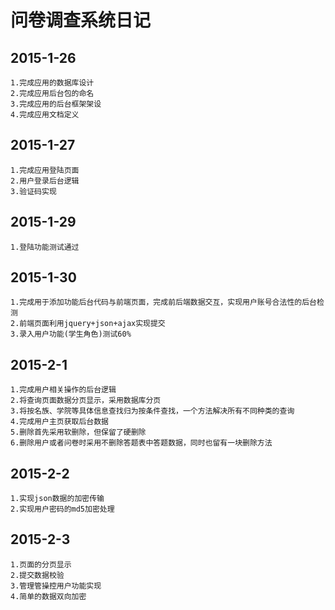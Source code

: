 问卷调查系统日记
==============
2015-1-26
------------
    1.完成应用的数据库设计
    2.完成应用后台包的命名
    3.完成应用的后台框架架设
    4.完成应用文档定义
2015-1-27
------------
    1.完成应用登陆页面
    2.用户登录后台逻辑
    3.验证码实现
2015-1-29
-----------
    1.登陆功能测试通过
2015-1-30
-------------
    1.完成用于添加功能后台代码与前端页面，完成前后端数据交互，实现用户账号合法性的后台检测
    2.前端页面利用jquery+json+ajax实现提交
    3.录入用户功能(学生角色)测试60%
2015-2-1
---------
    1.完成用户相关操作的后台逻辑
    2.将查询页面数据分页显示，采用数据库分页
    3.将按名族、学院等具体信息查找归为按条件查找，一个方法解决所有不同种类的查询
    4.完成用户主页获取后台数据
    5.删除首先采用软删除，但保留了硬删除
    6.删除用户或者问卷时采用不删除答题表中答题数据，同时也留有一块删除方法
2015-2-2
---------------
    1.实现json数据的加密传输
    2.实现用户密码的md5加密处理
2015-2-3
-----------
    1.页面的分页显示
    2.提交数据校验
    3.管理管操控用户功能实现
    4.简单的数据双向加密